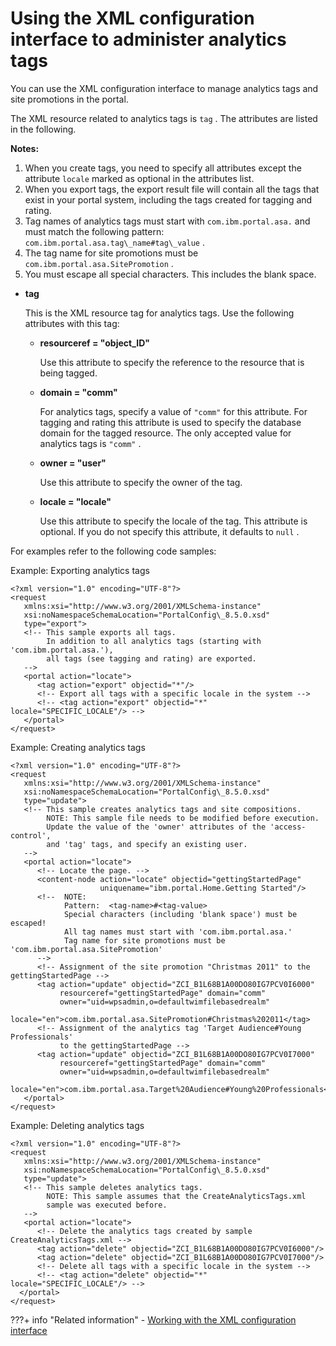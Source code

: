 # Using the XML configuration interface to administer analytics tags

You can use the XML configuration interface to manage analytics tags and site promotions in the portal.

The XML resource related to analytics tags is `tag` . The attributes are listed in the following.

**Notes:**

1.  When you create tags, you need to specify all attributes except the attribute `locale` marked as optional in the attributes list.
2.  When you export tags, the export result file will contain all the tags that exist in your portal system, including the tags created for tagging and rating.
3.  Tag names of analytics tags must start with `com.ibm.portal.asa.` and must match the following pattern: `com.ibm.portal.asa.tag\_name#tag\_value` .
4.  The tag name for site promotions must be `com.ibm.portal.asa.SitePromotion` .
5.  You must escape all special characters. This includes the blank space.

-   **tag**

    This is the XML resource tag for analytics tags. Use the following attributes with this tag:

    -   **resourceref = "object\_ID"**

        Use this attribute to specify the reference to the resource that is being tagged.

    -   **domain = "comm"**

        For analytics tags, specify a value of `"comm"` for this attribute. For tagging and rating this attribute is used to specify the database domain for the tagged resource. The only accepted value for analytics tags is `"comm"` .

    -   **owner = "user"**

        Use this attribute to specify the owner of the tag.

    -   **locale = "locale"**

        Use this attribute to specify the locale of the tag. This attribute is optional. If you do not specify this attribute, it defaults to `null` .


For examples refer to the following code samples:

Example: Exporting analytics tags

```
<?xml version="1.0" encoding="UTF-8"?>
<request    
   xmlns:xsi="http://www.w3.org/2001/XMLSchema-instance"    
   xsi:noNamespaceSchemaLocation="PortalConfig\_8.5.0.xsd"    
   type="export">    
   <!-- This sample exports all tags.         
        In addition to all analytics tags (starting with 'com.ibm.portal.asa.'),
        all tags (see tagging and rating) are exported.             
   -->    
   <portal action="locate">            
      <tag action="export" objectid="*"/>        
      <!-- Export all tags with a specific locale in the system -->        
      <!-- <tag action="export" objectid="*" locale="SPECIFIC_LOCALE"/> -->    
   </portal>
</request>
```

Example: Creating analytics tags

```
<?xml version="1.0" encoding="UTF-8"?>
<request    
   xmlns:xsi="http://www.w3.org/2001/XMLSchema-instance"    
   xsi:noNamespaceSchemaLocation="PortalConfig\_8.5.0.xsd"    
   type="update">    
   <!-- This sample creates analytics tags and site compositions.             
        NOTE: This sample file needs to be modified before execution.      
        Update the value of the 'owner' attributes of the 'access-control', 
        and 'tag' tags, and specify an existing user.     
   -->      
   <portal action="locate">   
      <!-- Locate the page. -->        
      <content-node action="locate" objectid="gettingStartedPage" 
                    uniquename="ibm.portal.Home.Getting Started"/>                              
      <!--  NOTE:
            Pattern:  <tag-name>#<tag-value>   
            Special characters (including 'blank space') must be escaped!
            All tag names must start with 'com.ibm.portal.asa.'          
            Tag name for site promotions must be 'com.ibm.portal.asa.SitePromotion'         
      -->       
      <!-- Assignment of the site promotion "Christmas 2011" to the gettingStartedPage -->  
      <tag action="update" objectid="ZCI_B1L68B1A00DO80IG7PCV0I6000" 
           resourceref="gettingStartedPage" domain="comm" 
           owner="uid=wpsadmin,o=defaultwimfilebasedrealm" 
           locale="en">com.ibm.portal.asa.SitePromotion#Christmas%202011</tag>              
      <!-- Assignment of the analytics tag 'Target Audience#Young Professionals' 
           to the gettingStartedPage -->   
      <tag action="update" objectid="ZCI_B1L68B1A00DO80IG7PCV0I7000" 
           resourceref="gettingStartedPage" domain="comm" 
           owner="uid=wpsadmin,o=defaultwimfilebasedrealm" 
           locale="en">com.ibm.portal.asa.Target%20Audience#Young%20Professionals</tag>                   
   </portal>
</request>
```

Example: Deleting analytics tags

```
<?xml version="1.0" encoding="UTF-8"?>
<request    
   xmlns:xsi="http://www.w3.org/2001/XMLSchema-instance"    
   xsi:noNamespaceSchemaLocation="PortalConfig\_8.5.0.xsd"    
   type="update"> 
   <!-- This sample deletes analytics tags.   
        NOTE: This sample assumes that the CreateAnalyticsTags.xml 
        sample was executed before.       
   -->    
   <portal action="locate">        
      <!-- Delete the analytics tags created by sample CreateAnalyticsTags.xml -->        
      <tag action="delete" objectid="ZCI_B1L68B1A00DO80IG7PCV0I6000"/>        
      <tag action="delete" objectid="ZCI_B1L68B1A00DO80IG7PCV0I7000"/>        
      <!-- Delete all tags with a specific locale in the system -->        
      <!-- <tag action="delete" objectid="*" locale="SPECIFIC_LOCALE"/> -->
  </portal>
</request>

```

???+ info "Related information"
     - [Working with the XML configuration interface](../../../../portal_admin_tools/xml_config_interface/working_xml_config_interface/index.md)

